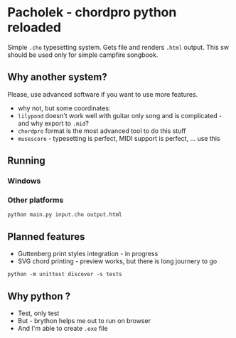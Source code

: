 # Pacholek - chordpro python reloaded

Simple `.cho` typesetting system. Gets file and renders `.html` output.
This sw should be used only for simple campfire songbook.

## Why another system?
Please, use advanced software if you want to use more features.

* why not, but some coordinates:
* `lilypond` doesn't work well with guitar only song and is complicated - and why export to `.mid`?
* `chordpro` format is the most advanced tool to do this stuff
* `musescore` - typesetting is perfect, MIDI support is perfect, ... use this

## Running
### Windows


### Other platforms
`python main.py input.cho output.html`

## Planned features
* Guttenberg print styles integration - in progress
* SVG chord printing - preview works, but there is long journery to go

```
python -m unittest discover -s tests
```

## Why python ?
* Test, only test
* But - brython helps me out to run on browser
* And I'm able to create `.exe` file